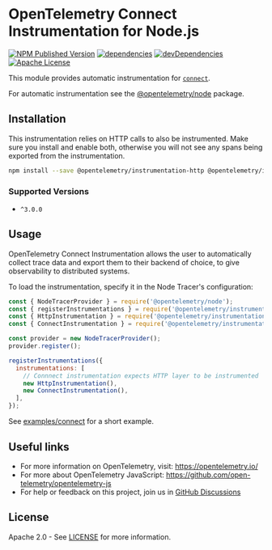 # OpenTelemetry Connect Instrumentation for Node.js

[![NPM Published Version][npm-img]][npm-url]
[![dependencies][dependencies-image]][dependencies-url]
[![devDependencies][devDependencies-image]][devDependencies-url]
[![Apache License][license-image]][license-image]

This module provides automatic instrumentation for [`connect`](https://github.com/senchalabs/connect).

For automatic instrumentation see the
[@opentelemetry/node](https://github.com/open-telemetry/opentelemetry-js/tree/main/packages/opentelemetry-node) package.

## Installation

This instrumentation relies on HTTP calls to also be instrumented. Make sure you install and enable both, otherwise you will not see any spans being exported from the instrumentation.

```bash
npm install --save @opentelemetry/instrumentation-http @opentelemetry/instrumentation-connect
```

### Supported Versions

- `^3.0.0`

## Usage

OpenTelemetry Connect Instrumentation allows the user to automatically collect trace data and export them to their backend of choice, to give observability to distributed systems.

To load the instrumentation, specify it in the Node Tracer's configuration:

```js
const { NodeTracerProvider } = require('@opentelemetry/node');
const { registerInstrumentations } = require('@opentelemetry/instrumentation');
const { HttpInstrumentation } = require('@opentelemetry/instrumentation-http');
const { ConnectInstrumentation } = require('@opentelemetry/instrumentation-connnect');

const provider = new NodeTracerProvider();
provider.register();

registerInstrumentations({
  instrumentations: [
    // Connnect instrumentation expects HTTP layer to be instrumented
    new HttpInstrumentation(),
    new ConnectInstrumentation(),
  ],
});
```

See [examples/connect](https://github.com/open-telemetry/opentelemetry-js-contrib/tree/main/examples/connect) for a short example.


## Useful links

- For more information on OpenTelemetry, visit: <https://opentelemetry.io/>
- For more about OpenTelemetry JavaScript: <https://github.com/open-telemetry/opentelemetry-js>
- For help or feedback on this project, join us in [GitHub Discussions][discussions-url]

## License

Apache 2.0 - See [LICENSE][license-url] for more information.

[discussions-url]: https://github.com/open-telemetry/opentelemetry-js/discussions
[license-url]: https://github.com/open-telemetry/opentelemetry-js-contrib/blob/main/LICENSE
[license-image]: https://img.shields.io/badge/license-Apache_2.0-green.svg?style=flat
[dependencies-image]: https://status.david-dm.org/gh/open-telemetry/opentelemetry-js-contrib.svg?path=plugins%2Fnode%2Fopentelemetry-instrumentation-connect
[dependencies-url]: https://david-dm.org/open-telemetry/opentelemetry-js-contrib?path=plugins%2Fnode%2Fopentelemetry-instrumentation-connect
[devDependencies-image]: https://status.david-dm.org/gh/open-telemetry/opentelemetry-js-contrib.svg?path=plugins%2Fnode%2Fopentelemetry-instrumentation-connect&type=dev
[devDependencies-url]: https://david-dm.org/open-telemetry/opentelemetry-js-contrib?path=plugins%2Fnode%2Fopentelemetry-instrumentation-connect&type=dev
[npm-url]: https://www.npmjs.com/package/@opentelemetry/instrumentation-connect
[npm-img]: https://badge.fury.io/js/%40opentelemetry%2Finstrumentation-connect.svg
